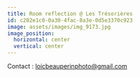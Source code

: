 ```yaml
---
title: Room reflection @ Les Trésorières
id: c202e1c0-0a30-4fac-8a3e-0d5e3370c923
image: assets/images/img_9173.jpg
image_position:
  horizontal: center
  vertical: center
---
```

Contact : loicbeauperinphoto@gmail.com
